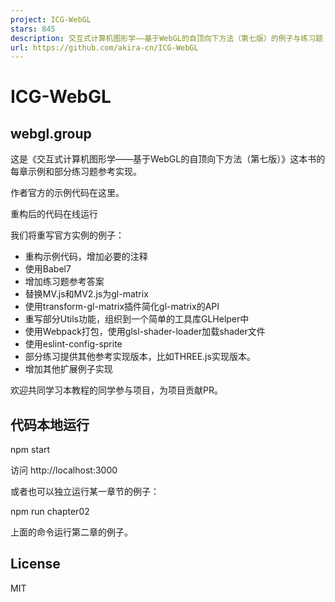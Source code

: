 ```yaml
---
project: ICG-WebGL
stars: 845
description: 交互式计算机图形学——基于WebGL的自顶向下方法（第七版）的例子与练习题
url: https://github.com/akira-cn/ICG-WebGL
---
```


ICG-WebGL
=========

webgl.group
-----------

这是《交互式计算机图形学——基于WebGL的自顶向下方法（第七版）》这本书的每章示例和部分练习题参考实现。

作者官方的示例代码在这里。

重构后的代码在线运行

我们将重写官方实例的例子：

-   重构示例代码，增加必要的注释
-   使用Babel7
-   增加练习题参考答案
-   替换MV.js和MV2.js为gl-matrix
-   使用transform-gl-matrix插件简化gl-matrix的API
-   重写部分Utils功能，组织到一个简单的工具库GLHelper中
-   使用Webpack打包，使用glsl-shader-loader加载shader文件
-   使用eslint-config-sprite
-   部分练习提供其他参考实现版本，比如THREE.js实现版本。
-   增加其他扩展例子实现

欢迎共同学习本教程的同学参与项目，为项目贡献PR。

代码本地运行
------

npm start

访问 http://localhost:3000

或者也可以独立运行某一章节的例子：

npm run chapter02

上面的命令运行第二章的例子。

License
-------

MIT
